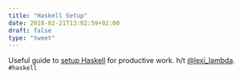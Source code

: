 ```yaml
---
title: "Haskell Setup"
date: 2018-02-21T13:02:59+02:00
draft: false
type: "tweet"
---
```

Useful guide to [setup Haskell](https://lexi-lambda.github.io/blog/2018/02/10/an-opinionated-guide-to-haskell-in-2018/) for productive work. h/t [@lexi_lambda](https://twitter.com/lexi_lambda). `#haskell`
